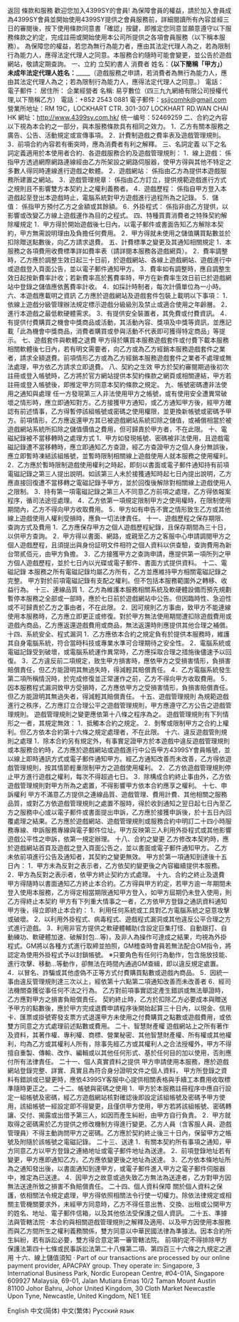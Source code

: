 返回
條款和服務
歡迎您加入4399SY的會員!
    為保障會員的權益，請於加入會員成為4399SY會員並開始使用4399SY提供之會員服務前，詳細閱讀所有內容並經三日的審閱後，按下使用條款同意書「確認」按鍵，即推定您同意並願意遵守以下服務條款之約定，完成註冊或開始使用本公司所提供之各項會員服務（以下稱本服務）。 為保障您的權益，若您為無行為能力者，應由其法定代理人為之，若為限制行為能力人，應得法定代理人之同意。本服務合約隨時可能會變更，並公告於遊戲網站，敬請定期查詢。
一、立約
立契約書人
消費者
姓名：__________（以下簡稱「甲方」）
未成年法定代理人姓名：_______________（遊戲服務之申請，若消費者為無行為能力人，應由其法定代理人為之；若為限制行為能力人，應得法定代理人之同意。）
電話：
電子郵件：
居住所：
企業經營者
名稱: 易亨數位（四三九九網絡有限公司授權代理,以下簡稱乙方）
電話：+852 2543 0881
電子郵件：ssjjcomhk@gmail.com
營業所地址：RM 19C，LOCKHART CTR. 301-307 LOCKHART RD.WAN CHAI HK
網址：http://www.4399sy.com.hk/
统一编号：52469259
二、合約之內容
以下視為本合約之一部分，與本服務條款具有相同之效力。
1．乙方有關本服務之廣告、公告、活動規定或宣傳事項。
2．計費制遊戲之費率表及遊戲管理規則。
3．前項合約內容若有衝突時，應為消費者有利之解釋。
三、名詞定義
以下之名詞定義適用於本使用者合約、各遊戲服務合約及遊戲管理規則：
1．線上遊戲：
係指甲方透過網際網路連線經由乙方所架設之網路伺服器，使甲方得與其他不特定之多數人得同時連線進行遊戲之軟體。
2．遊戲網站：
係指由乙方為提供本遊戲服務所建置之網站。
3．遊戲管理規章：
係指由乙方訂立，提供規範遊戲進行方式之規則且不影響雙方本契約上之權利義務者。
4．遊戲歷程：
係指自甲方登入本遊戲起至登出本遊戲時止，電腦系統對甲方遊戲進行過程所為之記錄。
5．儲 值：
係指甲方預付乙方之金額或其餘額。
6．外掛程式：
係指非由乙方提供，以影響或改變乙方線上遊戲運作為目的之程式。
四、特種買賣消費者之特殊契約解除權規定
1．甲方得於開始遊戲後七日內，以電子郵件或書面告知乙方解除本契約，甲方無需說明理由及負擔任何費用。
2．甲方得就未使用之儲值購買點數並於扣除贈送點數後，向乙方請求退費。
五、計費標準之變更及其通知相關規定
1．本服務之各項費用收費標準詳如費率表（請詳閱本服務各遊戲網頁）。
2．費率調整時，乙方應於調整生效日起三十日前，於遊戲網站、各線上遊戲網站、遊戲進行中或遊戲登入頁面公告，並以電子郵件通知甲方。
3．費率如有調整時，應自調整生效日起按新費率計收；若新費率高於舊費率時，甲方在新費率生效日前已於遊戲網站中登錄之儲值應依舊費率計收。
4．如採計時制者，每次計價單位為一小時。
六、本遊戲應載明之資訊
乙方應於遊戲網站及遊戲套件包裝上載明以下事項：
1．依線上遊戲分級管理辦法規定標示遊戲分級級別及禁止或適合使用之年齡層。
2．進行本遊戲之最低軟硬體需求。
3．有提供安全裝置者，其免費或付費資訊。
4．有提供付費購買之機會中獎商品或活動，其活動內容、獎項及中獎等資訊，並應記載「此為機會中獎商品，消費者購買或參與活動不代表即可獲得特定商品」等提示。
七、遊戲套件與軟體之退費
甲方得於購買本服務遊戲套件或付費下載本服務相關軟體後七日內，若有明文需要者，向乙方或為乙方經銷本服務遊戲套件之業者，請求全額退費。前項情形乙方或為乙方經銷本服務遊戲套件之業者不處理或無法處理，甲方依乙方請求立即退費。
八、契約之生效
甲方於契約審閱期過後初次註冊或登入帳號時，乙方將於官方網站提供本契約條款之網頁或相關連結，甲方若註冊或登入帳號後，即推定甲方同意本契約條款之規定。
九、帳號密碼遭非法使用之通知與處理
任一方發現第三人非法使用甲方之帳號，或有使用安全遭異常破壞之情形時，應立即通知對方。乙方接獲甲方通知，或乙方通知甲方後，經甲方確認有前述情事，乙方得暫停該組帳號或密碼之使用權限，並更換新帳號或密碼予甲方。前項情形，乙方應返還甲方其已被遊戲網站系統扣除之儲值，或補償相當於被遊戲網站系統所扣除之儲值價值之費用，但可歸責於甲方者，不在此限。
十、電磁紀錄被不當移轉時之處理方式
1．甲方如發現帳號、密碼被非法使用，且遊戲電磁記錄遭不當移轉時，應立即通知乙方查證，經乙方查證甲方之個人身分無誤後，應立即暫時凍結該組帳號，並暫時限制相關線上遊戲使用人就本服務之使用權利。
2．乙方應於暫時限制遊戲使用權利之時起，即刻以書面或電子郵件通知持有前項電磁記錄之第三人提出說明。如該第三人未於接獲通知時起七日內提出說明，乙方應直接回復遭不當移轉之電磁記錄予甲方，並於回復後解除對相關線上遊戲使用人之限制。
3．持有第一項電磁記錄之第三人不同意乙方前項之處理，乙方得依報案程序，循司法途徑處理。
4．乙方依第一項規定限制甲方之使用權時，在限制使用期間內，乙方不得向甲方收取費用。
5．甲方如有申告不實之情形致生乙方或其他線上遊戲使用人權利受損時，應負一切法律責任。
十一、遊戲歷程之保存期限、查詢方式及費用
1．乙方應保存甲方之個人遊戲歷程紀錄，且保存期間為三十日，以供甲方查詢。
2．甲方得以書面、網路，或親至乙方之客服中心申請調閱甲方之個人遊戲歷程，且須提出與身份証明文件相符之個人資料以供查驗，查詢費用為新台幣貳佰元，由甲方負擔。
3．乙方接獲甲方之查詢申請，應提供第一項所列之甲方個人遊戲歷程，並於七日內以光碟或電子郵件、書面方式提供資料。
十二、電磁記錄
本服務之所有電磁記錄均屬乙方所有，乙方並應維持甲方相關電磁記錄之完整。 甲方對於前項電磁記錄有支配之權利。但不包括本服務範圍外之轉移、收益行為。
十三、連線品質
1．乙方為維護本服務相關系統及軟硬體設備而預先規劃暫停本服務之全部或一部時，應於七日前於遊戲網站中公告。但因臨時性、急迫性或不可歸責於乙方之事由者，不在此限。
2．因可規則乙方事由，致甲方不能連線使用本服務時，乙方應立即更正或修復。對於甲方無法使用期間遭扣除遊戲費用或遊戲內商品，乙方應返還遊戲費用或商品，無法返還時則應提供其他合理之補償。
十四、系統安全、程式漏洞
1．乙方應依本合約之規定負有於提供本服務時，維護其自身電腦系統，符合當時科技或專業水準可合理期待之安全性。
2．電腦系統或電磁記錄受到破壞，或電腦系統運作異常時，乙方應採取合理之措施後儘速予以回復。
3．乙方違反前二項規定，致生甲方損害時，應依甲方之受損害情形，負損害賠償責任，但乙方能證明其無過失時，得減輕其賠償責任。
4．乙方電腦系統發生第二項所稱情況時，於完成修復並正常運作之前，乙方不得向甲方收取費用。
5．因本服務程式漏洞致甲方受損時，乙方應依甲方之受損害情形，負損害賠償責任。但乙方能證明其無過失者，得減輕其賠償責任。
十五、遊戲管理規則
為規範遊戲進行之秩序，乙方應訂立合理公平之遊戲管理規則，甲方應遵守乙方公告之遊戲管理規則。 遊戲管理規則之變更應依第十八條之程序為之。 遊戲管理規則有下列情形之一者，其規定無效：
1．抵觸本合約之規定。
2．剝奪或限制甲方之合約上權利。但乙方依本合約第十六條之規定處理者，不在此限。
十六、違反遊戲管則規則之處理
1．除本合約另有規定外，有事實足證甲方於本遊戲中違反遊戲管理規則或本服務合約時，乙方應於遊戲網站或遊戲進行中公告甲方4399SY會員帳號，並以線上即時通訊方式或電子郵件通知甲方。經乙方通知改善而未改善，乙方得依遊戲管理規則，按其情節輕重限制甲方之遊戲使用權利。
2．乙方依遊戲管理規則停止甲方進行遊戲之權利，每次不得超過七日。
3．除構成合約終止事由外，乙方依遊戲管理規則對甲方所為之處置，不得影響甲方依本合約應享之權利。
十七、申訴權利
甲方不滿意乙方提供之連線品質、遊戲管理、費用計費、其他相關之服務品質，或對乙方依遊戲管理規則之處置不服時，得於收到通知之翌日起七日內至乙方之服務中心或以電子郵件或書面提出申訴，乙方應於接獲申訴後，於十五日內回覆處理之結果。乙方應於遊戲網站、遊戲管理規則或服務合約中明訂二十四小時服務專線、申訴服務專線與電子郵件位址。甲方反映第三人利用外掛程式或其他影響遊戲公平性之申訴，依第一規定辦理。
十八、合約之變更
乙方修改本契約時，應於遊戲網站首頁及遊戲之登入頁面公告之，並以書面或電子郵件通知甲方。 乙方未依前項進行公告及通知者，其契約之變更無效。
甲方於第一項通知到達後十五日內：
1．甲方未為反對之表示者，乙方依契約變更後之內容繼續提供本服務。
2．甲方為反對之表示者，依甲方終止契約方式處理。
十九、合約之終止及退費
甲方得隨時以書面通知乙方終止本合約。乙方得與甲方約定，若甲方逾一年期間未登入使用本服務，乙方得定相當期限通知甲方登入，如甲方屆期仍未登入使用，則乙方得終止本契約
甲方有下列重大情事之一者，乙方依甲方登錄之通訊資料通知甲方後，得立即終止本合約：
1．利用任何系統或工具對乙方電腦系統之惡意攻擊或破壞。
2．以利用外掛程式、病毒程式、遊戲程式漏洞或其他違反公平合理之方式進行遊戲。
3．利用非官方提供之軟硬體輔助(含設定巨集打怪、自動跟打、自動練功、軟硬體加速、破解封包…等)，及非人為操作可達成之結果，均視為外掛程式。GM將以各種方式進行取締並拍照，GM稽查時會員若無法配合GM指令，將認定為使用外掛程式予以封鎖帳號。 
※只要角色有任何行為動作，包含施放技能、進行攻擊、移動…等動作，卻無法在時間內通過GM查緝，即以違反規定處置。
4．以冒名、詐騙或其他虛偽不正等方式付費購買點數或遊戲內商品。
5．因統一事由違反管理規則達三次以上，經依第十六點第二項通知改善而未改善者
6．經司法機關查獲從事任何不法之行為。
乙方對前項事實認定產生錯誤或無法舉證時，乙方應對甲方之損害負賠償責任。 契約終止時，乙方於扣除乙方必要成本與贈送予甲方的點數後，應於甲方完成退費申請程序後開始起算三十日內，以現金、信用卡、匯票或掛號寄發支票方式退還甲方未使用之付費購買之點數或遊戲費用，或依雙方同意之方式處理前述點數或費用。
二十、智慧財產權
遊戲網站上之所有著作及資料，其著作權、專利權、商標、營業秘密、其他智慧財產權、所有權或其他權利，均為乙方或其權利人所有，除事先經乙方或其權利人之合法授權外，甲方不得擅自重製、傳輸、改作、編輯或以其他任何形式、基於任何目的加以使用，否則應付所有法律責任。
二十一、個人真實資料之提供
甲方申請使用本服務，應於遊戲網站登錄完整、詳實、真實且為符合身分證明文件之個人資料， 甲方所登錄之資料有錯誤或已變更時，應依4399SY客服中心提供相關表格與手續工本費用收取標準隨時更正之。
二十二、帳號與密碼之使用
1．甲方於本服務註冊程序中應自行設定一組帳號及密碼，經乙方遊戲網站核對確認後即設定該組帳號及密碼予甲方使用，該組帳號一經設定即不得變更，且僅供甲方使用，甲方若將該組帳號、密碼轉讓、交付、揭露或出借予第三人，如因而產生糾紛，由甲方自行負責。
2．甲方就取得之密碼需於乙方提供之修改機制方得進行變更。乙方人員（含客服人員、遊戲管理員）不得主動詢問甲方之密碼。乙方應於契約終止後三十日內，保留甲方之帳號及附隨於該帳號之電磁記錄。
二十三、送達
1．有關本契約所有事項之通知，甲方同意乙方以甲方登錄之連絡地址或電子郵件地址為送達。
2．前項登錄地址若有變更，甲方應即通知乙方。乙方應依變更後之地址為送達。
3．乙方依本條地址所為之通知發出後，以書面通知到達甲方，或電子郵件進入甲方之電子郵件伺服器中，推定為已送達。
4．因甲方之故意或過失致乙方無法為送達者，乙方對甲方因無法送達所致之損害不負賠償責任。
二十四、個人資料保障
關於個人資料之保護，依相關法令規定處理，甲方得依照相關法令行使一切權力。除依法律規定或相關主管機關要求外，未經甲方同意時，乙方不得任意出售、交換、出租或公開甲方的姓名、地址、電子郵件信箱，以及其他依法受保護之個人資訊。
二十五、準據法與管轄法院
· 本合約與相關遊戲管理規則之解釋及適用、以及甲方因使用本服務而與乙方間所生之權利義務關係，雙方同意以中華民國法律為準據法。因本合約所生糾紛，若有訴訟必要，雙方得合意定第一審管轄法院。 前項約定不得排除甲方保護法第四十七條或民事訴訟法第二十八條第二項、第四百三十六條之九規定之適用
十六、線上儲值須知
· Part of our transactions are processed by our online payment provider, APACPAY group. They operate in: Singapore, 3 International Business Park, Nordic European Centre, #04-01A, Singapore 609927 Malaysia, 69-01, Jalan Mutiara Emas 10/2 Taman Mount Austin 81100 Johor Bahru, Johor United Kingdom, 30 Cloth Market Newcastle Upon Tyne, Newcastle, United Kingdom, NE1 1EE
 
English 中文(简体) 中文(繁体) Русский язык
